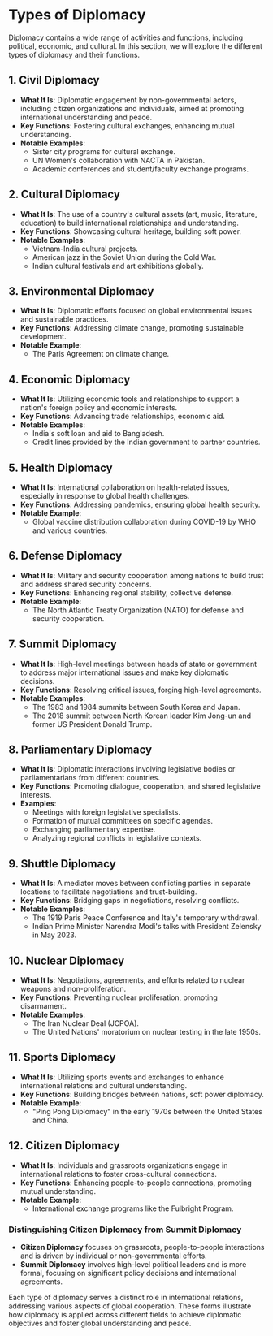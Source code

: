 # Types of Diplomacy

Diplomacy contains a wide range of activities and functions, including political, economic, and cultural. In this section, we will explore the different types of diplomacy and their functions.


## 1. Civil Diplomacy
- **What It Is**: Diplomatic engagement by non-governmental actors, including citizen organizations and individuals, aimed at promoting international understanding and peace.
- **Key Functions**: Fostering cultural exchanges, enhancing mutual understanding.
- **Notable Examples**: 
     * Sister city programs for cultural exchange.
     * UN Women's collaboration with NACTA in Pakistan.
     * Academic conferences and student/faculty exchange programs.
     

## 2. Cultural Diplomacy
- **What It Is**: The use of a country's cultural assets (art, music, literature, education) to build international relationships and understanding.
- **Key Functions**: Showcasing cultural heritage, building soft power.
- **Notable Examples**: 
     * Vietnam-India cultural projects.
     * American jazz in the Soviet Union during the Cold War.
     * Indian cultural festivals and art exhibitions globally.

## 3. Environmental Diplomacy
- **What It Is**: Diplomatic efforts focused on global environmental issues and sustainable practices.
- **Key Functions**: Addressing climate change, promoting sustainable development.
- **Notable Example**: 
     * The Paris Agreement on climate change.

## 4. Economic Diplomacy
- **What It Is**: Utilizing economic tools and relationships to support a nation's foreign policy and economic interests.
- **Key Functions**: Advancing trade relationships, economic aid.
- **Notable Examples**: 
     * India's soft loan and aid to Bangladesh.
     * Credit lines provided by the Indian government to partner countries.

## 5. Health Diplomacy
- **What It Is**: International collaboration on health-related issues, especially in response to global health challenges.
- **Key Functions**: Addressing pandemics, ensuring global health security.
- **Notable Example**: 
     * Global vaccine distribution collaboration during COVID-19 by WHO and various countries.

## 6. Defense Diplomacy
- **What It Is**: Military and security cooperation among nations to build trust and address shared security concerns.
- **Key Functions**: Enhancing regional stability, collective defense.
- **Notable Example**: 
     * The North Atlantic Treaty Organization (NATO) for defense and security cooperation.

## 7. Summit Diplomacy
- **What It Is**: High-level meetings between heads of state or government to address major international issues and make key diplomatic decisions.
- **Key Functions**: Resolving critical issues, forging high-level agreements.
- **Notable Examples**: 
     * The 1983 and 1984 summits between South Korea and Japan.
     * The 2018 summit between North Korean leader Kim Jong-un and former US President Donald Trump.

## 8. Parliamentary Diplomacy
- **What It Is**: Diplomatic interactions involving legislative bodies or parliamentarians from different countries.
- **Key Functions**: Promoting dialogue, cooperation, and shared legislative interests.
- **Examples**: 
     * Meetings with foreign legislative specialists.
     * Formation of mutual committees on specific agendas.
     * Exchanging parliamentary expertise.
     * Analyzing regional conflicts in legislative contexts.

## 9. Shuttle Diplomacy
- **What It Is**: A mediator moves between conflicting parties in separate locations to facilitate negotiations and trust-building.
- **Key Functions**: Bridging gaps in negotiations, resolving conflicts.
- **Notable Examples**: 
     * The 1919 Paris Peace Conference and Italy's temporary withdrawal.
     * Indian Prime Minister Narendra Modi's talks with President Zelensky in May 2023.

## 10. Nuclear Diplomacy
- **What It Is**: Negotiations, agreements, and efforts related to nuclear weapons and non-proliferation.
- **Key Functions**: Preventing nuclear proliferation, promoting disarmament.
- **Notable Examples**: 
     * The Iran Nuclear Deal (JCPOA).
     * The United Nations' moratorium on nuclear testing in the late 1950s.

## 11. Sports Diplomacy
- **What It Is**: Utilizing sports events and exchanges to enhance international relations and cultural understanding.
- **Key Functions**: Building bridges between nations, soft power diplomacy.
- **Notable Example**: 
     * "Ping Pong Diplomacy" in the early 1970s between the United States and China.

## 12. Citizen Diplomacy
- **What It Is**: Individuals and grassroots organizations engage in international relations to foster cross-cultural connections.
- **Key Functions**: Enhancing people-to-people connections, promoting mutual understanding.
- **Notable Example**: 
     * International exchange programs like the Fulbright Program.

### Distinguishing Citizen Diplomacy from Summit Diplomacy
- **Citizen Diplomacy** focuses on grassroots, people-to-people interactions and is driven by individual or non-governmental efforts.
- **Summit Diplomacy** involves high-level political leaders and is more formal, focusing on significant policy decisions and international agreements.

Each type of diplomacy serves a distinct role in international relations, addressing various aspects of global cooperation. These forms illustrate how diplomacy is applied across different fields to achieve diplomatic objectives and foster global understanding and peace.